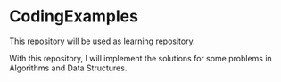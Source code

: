 # CodingExamples

This repository will be used as learning repository.

With this repository, I will implement the solutions for some problems in Algorithms and Data Structures. 
